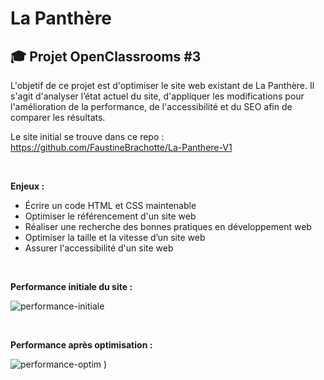 # La Panthère

## 🎓 Projet OpenClassrooms #3

L'objetif de ce projet est d'optimiser le site web existant de La Panthère. Il s'agit d'analyser l’état actuel du site, d'appliquer les modifications pour l'amélioration de la performance, de l'accessibilité et du SEO afin de comparer les résultats.

Le site initial se trouve dans ce repo : https://github.com/FaustineBrachotte/La-Panthere-V1

<br>

**Enjeux :**
- Écrire un code HTML et CSS maintenable
- Optimiser le référencement d'un site web
- Réaliser une recherche des bonnes pratiques en développement web
- Optimiser la taille et la vitesse d’un site web
- Assurer l'accessibilité d'un site web
<br>

**Performance initiale du site :**
<br>

![performance-initiale](https://github.com/FaustineBrachotte/La-Panthere-V1/assets/105442482/da828f81-e36f-44ea-bdc8-acabba7d3a00)

<br>

**Performance après optimisation :**
<br>

![performance-optim](https://github.com/FaustineBrachotte/La-Panthere-V1/assets/105442482/1802b3f5-4acf-46c7-8158-9de9d8595fa5)
)

